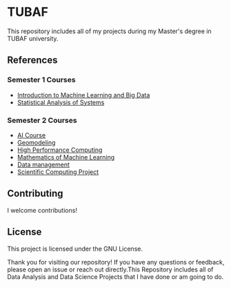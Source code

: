 # TUBAF
This repository includes all of my projects during my Master's degree in TUBAF university.


## References

### Semester 1 Courses
<ul>
  <li><a href="https://github.com/parsabe/TUBAF/tree/master/Courses/Semester%201/Introduction%20of%20machine%20learning">Introduction to Machine Learning and Big Data</a></li>
  <li><a href="https://github.com/parsabe/TUBAF/tree/master/Courses/Semester%201/Statistische%20Analyse%20von%20Systemen">Statistical Analysis of Systems</a></li>
</ul>

### Semester 2 Courses
<ul>
  <li><a href="https://github.com/parsabe/TUBAF/tree/master/Courses/Semester%202/AI">AI Course</a></li>
  <li><a href="https://github.com/parsabe/TUBAF/tree/master/Courses/Semester%202/Geomodeling">Geomodeling</a></li>
  <li><a href="https://github.com/parsabe/TUBAF/tree/master/Courses/Semester%202/HPC%20-%20High%20Performance%20computing/PVL">High Performance Computing</a></li>
  <li><a href="https://github.com/parsabe/TUBAF/tree/master/Courses/Semester%202/Math%20of%20Machine%20Learning">Mathematics of Machine Learning</a></li>
  <li><a href="https://github.com/parsabe/TUBAF/tree/master/Courses/Semester%202/Datenmanagement">Data management</a></li>
  <li><a href="https://github.com/parsabe/TUBAF/tree/master/Courses/Semester%202/Scientific%20computing%20project">Scientific Computing Project</a></li>
</ul>



## Contributing

I welcome contributions! 

## License

This project is licensed under the GNU License. 


Thank you for visiting our repository! If you have any questions or feedback, please open an issue or reach out directly.This Repository includes all of Data Analysis and Data Science Projects that I have done or am going to do.
